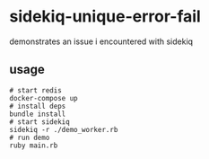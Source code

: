 sidekiq-unique-error-fail
=========================

demonstrates an issue i encountered with sidekiq

usage
-----

```
# start redis
docker-compose up
# install deps
bundle install
# start sidekiq
sidekiq -r ./demo_worker.rb
# run demo
ruby main.rb
